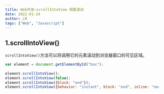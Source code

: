 ```yaml
---
title: Web开发—scrollIntoView 视图滚动
date: 2022-01-24
author: LM
tags: ["Web", "Javascript"]
---
```


## 1.scrollIntoView()

`scrollIntoView()`方法可以将调用它的元素滚动到浏览器窗口的可见区域。

```javascript
var element = document.getElementById("box");
 
element.scrollIntoView();
element.scrollIntoView(false);
element.scrollIntoView({block: "end"});
element.scrollIntoView({behavior: "instant", block: "end", inline: "nearest"});
```

